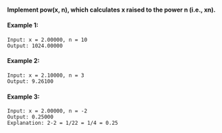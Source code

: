 #### Implement pow(x, n), which calculates x raised to the power n (i.e., xn).

#### Example 1:
```
Input: x = 2.00000, n = 10
Output: 1024.00000
```
#### Example 2:
```
Input: x = 2.10000, n = 3
Output: 9.26100
```
#### Example 3:
```
Input: x = 2.00000, n = -2
Output: 0.25000
Explanation: 2-2 = 1/22 = 1/4 = 0.25
```
